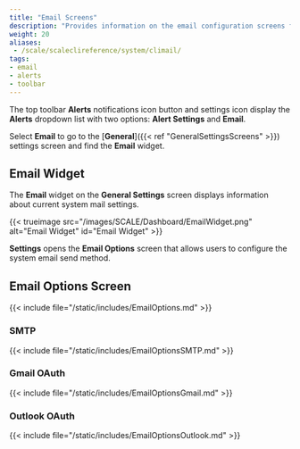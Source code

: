 ```yaml
---
title: "Email Screens"
description: "Provides information on the email configuration screens for SMTP and GMail OAuth."
weight: 20
aliases:
 - /scale/scaleclireference/system/climail/
tags:
- email
- alerts
- toolbar
---
```


The top toolbar **Alerts** <span class="material-icons">notifications</span> icon button and <span class="material-icons">settings</span> icon display the **Alerts** dropdown list with two options: **Alert Settings** and **Email**.

Select **Email** to go to the [**General**]({{< ref "GeneralSettingsScreens" >}}) settings screen and find the **Email** widget.

## Email Widget

The **Email** widget on the **General Settings** screen displays information about current system mail settings.

{{< trueimage src="/images/SCALE/Dashboard/EmailWidget.png" alt="Email Widget" id="Email Widget" >}}

**Settings** opens the **Email Options** screen that allows users to configure the system email send method.

## Email Options Screen

{{< include file="/static/includes/EmailOptions.md" >}}

### SMTP

{{< include file="/static/includes/EmailOptionsSMTP.md" >}}

### Gmail OAuth

{{< include file="/static/includes/EmailOptionsGmail.md" >}}

### Outlook OAuth

{{< include file="/static/includes/EmailOptionsOutlook.md" >}}

